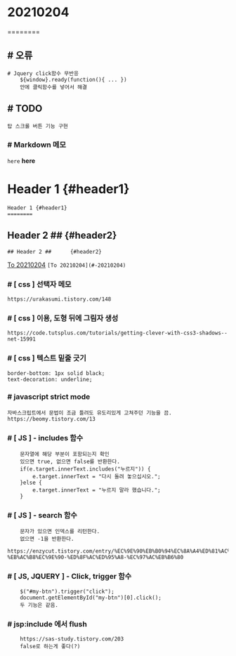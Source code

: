 # 20210204
========

## # 오류
    # Jquery click함수 무반응
        ${window}.ready(function(){ ... })
        안에 클릭함수를 넣어서 해결

## # TODO
    탑 스크롤 버튼 기능 구현

### # Markdown 메모
`here` **here**

Header 1 {#header1}
========
    Header 1 {#header1}
    ========
## Header 2 ##      {#header2}
    ## Header 2 ##      {#header2}

[To 20210204](#-20210204)
    ```[To 20210204](#-20210204)```

### # [ css ] 선택자 메모
    https://urakasumi.tistory.com/148

### # [ css ] 이용, 도형 뒤에 그림자 생성
    https://code.tutsplus.com/tutorials/getting-clever-with-css3-shadows--net-15991

### # [ css ] 텍스트 밑줄 긋기
    border-bottom: 1px solid black;
    text-decoration: underline;

### # javascript strict mode
    자바스크립트에서 문법이 조금 틀려도 유도리있게 고쳐주던 기능을 끔.
    https://beomy.tistory.com/13

### # [ JS ] - includes 함수
        문자열에 해당 부분이 포함되는지 확인
        있으면 true, 없으면 false를 반환한다.
        if(e.target.innerText.includes("누르지")) {
            e.target.innerText = "다시 돌려 놓으십시오.";
        }else {
            e.target.innerText = "누르지 말라 했습니다.";
        }

### # [ JS ] - search 함수
        문자가 있으면 인덱스를 리턴한다.
        없으면 -1을 반환한다.
        https://enzycut.tistory.com/entry/%EC%9E%90%EB%B0%94%EC%8A%A4%ED%81%AC%EB%A6%BD%ED%8A%B8%EB%AC%B8%EC%9E%90%EC%97%B4%EC%97%90%EC%84%9C-%EB%AC%B8%EC%9E%90-%ED%8F%AC%ED%95%A8-%EC%97%AC%EB%B6%80

### # [ JS, JQUERY ] - Click, trigger 함수
        $("#my-btn").trigger("click");
        document.getElementById("my-btn")[0].click();
        두 기능은 같음.

### # jsp:include 에서 flush
        https://sas-study.tistory.com/203
        false로 하는게 좋다(?)